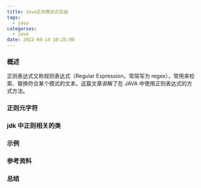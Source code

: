 ```yaml
---
title: Java正则表达式实战
tags: 
  - java
categories:
  - java
date: 2022-04-14 10:25:00
---
```


### 概述
正则表达式又称规则表达式（Regular Expression，常简写为 regex），常用来检索、替换符合某个模式的文本。这篇文章讲解了在 JAVA 中使用正则表达式的方式方法。



<!-- more -->

### 正则元字符



### jdk 中正则相关的类



### 示例



### 参考资料



### 总结

